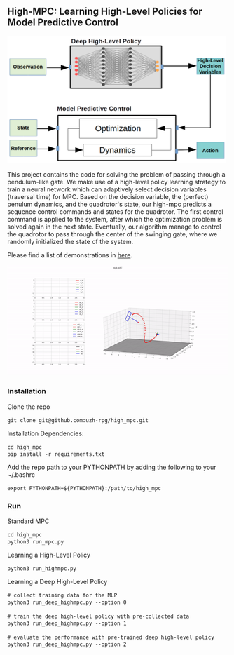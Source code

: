 ## High-MPC: Learning High-Level Policies for Model Predictive Control

<!-- ![Method](docs/figures/MethodOverview.png) -->
<img src="docs/figures/MethodOverview.png" alt="drawing" style="width:500px;"/>


This project contains the code for solving the problem of passing through a pendulum-like gate.
We make use of a high-level policy learning strategy to train a neural network which 
can adaptively select decision variables (traversal time) for MPC. 
Based on the decision variable, the (perfect) penulum dynamics, and the quadrotor's state,
our high-mpc predicts a sequence control commands and states for the quadrotor.
The first control command is applied to the system, after which the optimization problem
is solved again in the next state.
Eventually, our algorithm manage to control the quadrotor to pass through the center of
the swinging gate, where we randomly initialized the state of the system.

Please find a list of demonstrations in [here](docs/gifs/README.md). 

![High_MPC_Demo](docs/gifs/high_mpc_trail2.gif)

### Installation 

Clone the repo

```
git clone git@github.com:uzh-rpg/high_mpc.git
```

Installation Dependencies:

```
cd high_mpc
pip install -r requirements.txt
```

Add the repo path to your PYTHONPATH by adding the following to your ~/.bashrc

```
export PYTHONPATH=${PYTHONPATH}:/path/to/high_mpc
```

### Run 

Standard MPC

```
cd high_mpc
python3 run_mpc.py
```

Learning a High-Level Policy

```
python3 run_highmpc.py 
```

Learning a Deep High-Level Policy

```
# collect training data for the MLP
python3 run_deep_highmpc.py --option 0

# train the deep high-level policy with pre-collected data
python3 run_deep_highmpc.py --option 1

# evaluate the performance with pre-trained deep high-level policy
python3 run_deep_highmpc.py --option 2
```


